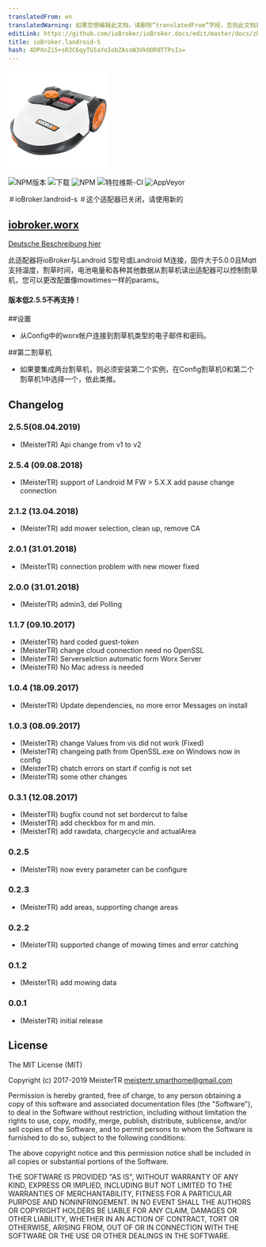 ```yaml
---
translatedFrom: en
translatedWarning: 如果您想编辑此文档，请删除“translatedFrom”字段，否则此文档将再次自动翻译
editLink: https://github.com/ioBroker/ioBroker.docs/edit/master/docs/zh-cn/adapterref/iobroker.landroid-s/README.md
title: ioBroker.landroid-S
hash: 4DPXnZi5+sR3C6qyTG5aYoIobZAssW3VkOOR8TTPsIs=
---
```

![商标](../../../en/adapterref/iobroker.landroid-s/admin/landroid-s2.png)

![NPM版本](http://img.shields.io/npm/v/iobroker.landroid-s.svg)
![下载](https://img.shields.io/npm/dm/iobroker.landroid-s.svg)
![NPM](https://nodei.co/npm/iobroker.landroid-s.png?downloads=true)
![特拉维斯-CI](https://api.travis-ci.org/MeisterTR/ioBroker.landroid-s.svg?branch=master)
![AppVeyor](https://ci.appveyor.com/api/projects/status/github/MeisterTR/ioBroker.landroid-s?branch=master&svg=true)

＃ioBroker.landroid-s
＃这个适配器已关闭，请使用新的
## [iobroker.worx](https://github.com/MeisterTR/ioBroker.worx)
[Deutsche Beschreibung hier](README_de.md)

此适配器将ioBroker与Landroid S型号或Landroid M连接，固件大于5.0.0且Mqtt支持温度，割草时间，电池电量和各种其他数据从割草机读出适配器可以控制割草机，您可以更改配置像mowtimes一样的params。

<h4>版本低2.5.5不再支持！ </h4>

##设置
 - 从Config中的worx帐户连接到割草机类型的电子邮件和密码。

##第二割草机
 - 如果要集成两台割草机，则必须安装第二个实例，在Config割草机0和第二个割草机1中选择一个，依此类推。

## Changelog
### 2.5.5(08.04.2019)
* (MeisterTR) Api change from v1 to v2
### 2.5.4 (09.08.2018)
* (MeisterTR) support of Landroid M FW > 5.X.X add pause change connection 
### 2.1.2 (13.04.2018)
* (MeisterTR) add mower selection, clean up, remove CA
### 2.0.1 (31.01.2018)
* (MeisterTR) connection problem with new mower fixed 
### 2.0.0 (31.01.2018)
* (MeisterTR) admin3, del Polling
### 1.1.7 (09.10.2017)
* (MeisterTR) hard coded guest-token
* (MeisterTR) change cloud connection need no OpenSSL
* (MeisterTR) Serverselction automatic form Worx Server
* (MeisterTR) No Mac adress is needed
### 1.0.4 (18.09.2017)
* (MeisterTR) Update dependencies, no more error Messages on install
### 1.0.3 (08.09.2017)
* (MeisterTR) change Values from vis did not work (Fixed)
* (MeisterTR) changeing path from OpenSSL.exe on Windows now in config
* (MeisterTR) chatch errors on start if config is not set
* (MeisterTR) some other changes
### 0.3.1 (12.08.2017)
* (MeisterTR) bugfix cound not set bordercut to false
* (MeisterTR) add checkbox for m and min.
* (MeisterTR) add rawdata, chargecycle and actualArea
### 0.2.5
* (MeisterTR) now every parameter can be configure
### 0.2.3
* (MeisterTR) add areas, supporting change areas
### 0.2.2
* (MeisterTR) supported change of mowing times and error catching
### 0.1.2
* (MeisterTR) add mowing data
### 0.0.1
* (MeisterTR) initial release

## License
The MIT License (MIT)

Copyright (c) 2017-2019 MeisterTR <meistertr.smarthome@gmail.com>

Permission is hereby granted, free of charge, to any person obtaining a copy
of this software and associated documentation files (the "Software"), to deal
in the Software without restriction, including without limitation the rights
to use, copy, modify, merge, publish, distribute, sublicense, and/or sell
copies of the Software, and to permit persons to whom the Software is
furnished to do so, subject to the following conditions:

The above copyright notice and this permission notice shall be included in
all copies or substantial portions of the Software.

THE SOFTWARE IS PROVIDED "AS IS", WITHOUT WARRANTY OF ANY KIND, EXPRESS OR
IMPLIED, INCLUDING BUT NOT LIMITED TO THE WARRANTIES OF MERCHANTABILITY,
FITNESS FOR A PARTICULAR PURPOSE AND NONINFRINGEMENT. IN NO EVENT SHALL THE
AUTHORS OR COPYRIGHT HOLDERS BE LIABLE FOR ANY CLAIM, DAMAGES OR OTHER
LIABILITY, WHETHER IN AN ACTION OF CONTRACT, TORT OR OTHERWISE, ARISING FROM,
OUT OF OR IN CONNECTION WITH THE SOFTWARE OR THE USE OR OTHER DEALINGS IN
THE SOFTWARE.
